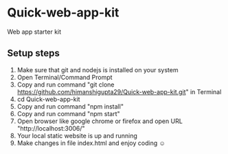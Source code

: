 # Quick-web-app-kit
Web app starter kit

## Setup steps

1. Make sure that git and nodejs is installed on your system
1. Open Terminal/Command Prompt
1. Copy and run command "git clone https://github.com/himanshigupta29/Quick-web-app-kit.git" in Terminal
1. cd Quick-web-app-kit
1. Copy and run command "npm install"
1. Copy and run command "npm start"
1. Open browser like google chrome or firefox and open URL "http://localhost:3006/"
1. Your local static website is up and running
1. Make changes in file index.html and enjoy coding :relaxed:
